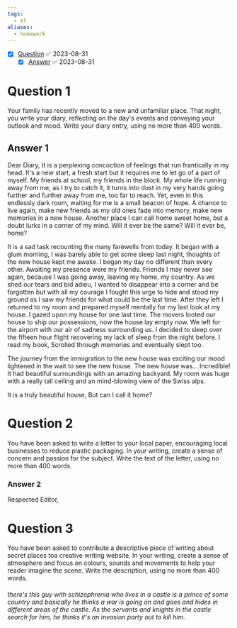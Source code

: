 ```yaml
---
tags:
  - el
aliases:
  - homework
---
```

- [x] [Question](#question) ✅ 2023-08-31
	- [x] [Answer](#answer) ✅ 2023-08-31
# Question 1
Your family has recently moved to a new and unfamiliar place. That night, you write your diary, reflecting on the day's events and conveying your outlook and mood. Write your diary entry, using no more than 400 words.


## Answer 1
Dear Diary,
It is a perplexing concoction of feelings that run frantically in my head. It's a new start, a fresh start but it requires me to let go of a part of myself. My friends at school, my friends in the block. My whole life running away from me, as I try to catch it, it turns into dust in my very hands going further and further away from me, too far to reach. Yet, even in this endlessly dark room, waiting for me is a small beacon of hope. A chance to live again, make new friends as my old ones fade into memory, make new memories in a new house. Another place I can call home sweet home, but a doubt lurks in a corner of my mind. Will it ever be the same? Will it ever be, home? 

It is a sad task recounting the many farewells from today. It began with a glum morning, I was barely able to get some sleep last night, thoughts of the new house kept me awake. I began my day no different than every other. Awaiting my presence were my friends. Friends I may never see again, because I was going away, leaving my home, my country. As we shed our tears and bid adieu, I wanted to disappear into a corner and be forgotten but with all my courage I fought this urge to hide and stood my ground as I saw my friends for what could be the last time. After they left I returned to my room and prepared myself mentally for my last look at my house. I gazed upon my house for one last time. The movers looted our house to ship our possessions, now the house lay empty now. We left for the airport with our air of sadness surrounding us. I decided to sleep over the fifteen hour flight recovering my lack of sleep from the night before. I read my book, Scrolled through memories and eventually slept too.  

The journey from the immigration to the new house was exciting our mood lightened in the wait to see the new house. The new house was... Incredible! It had beautiful surroundings with an amazing backyard. My room was huge with a really tall ceiling and an mind-blowing view of the Swiss alps.

It is a truly beautiful house, But can I call it home?

# Question 2
You have been asked to write a letter to your local paper, encouraging local businesses to reduce plastic packaging. In your writing, create a sense of concern and passion for the subject. Write the text of the letter, using no more than 400 words.
### Answer 2
Respected Editor,


# Question 3 
You have been asked to contribute a descriptive piece of writing about secret places toa creative writing website. In your writing, create a sense of atmosphere and focus on colours, sounds and movements to help your reader imagine the scene. Write the description, using no more than 400 words.
###### there's this guy with schizophrenia who lives in a castle is a prince of some country and basically he thinks a war is going on and goes and hides in different areas of the castle. As the servants and knights in the castle search for him, he thinks it's an invasion party out to kill him.